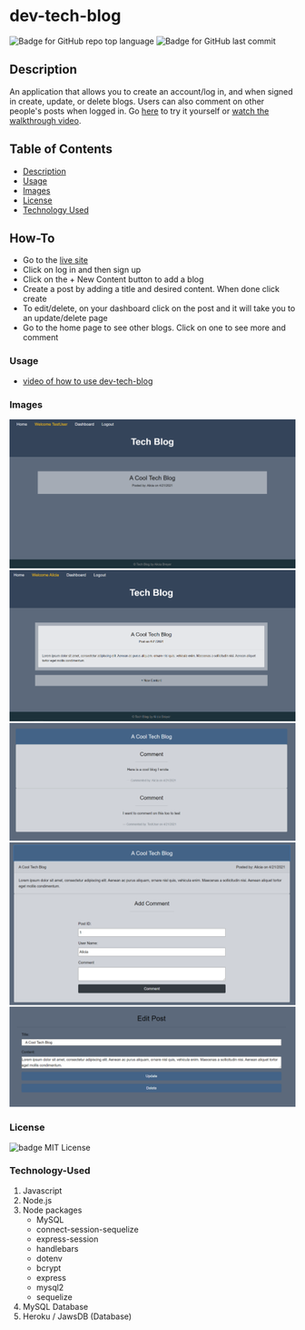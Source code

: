 # dev-tech-blog

![Badge for GitHub repo top language](https://img.shields.io/github/languages/top/breyera/dev-tech-blog?style=flat&logo=appveyor) ![Badge for GitHub last commit](https://img.shields.io/github/last-commit/breyera/dev-tech-blog?style=flat&logo=appveyor)

## Description

An application that allows you to create an account/log in, and when signed in create, update, or delete blogs. Users can also comment on other people's posts when logged in. Go [here](https://gentle-escarpment-54377.herokuapp.com/) to try it yourself or [watch the walkthrough video](https://drive.google.com/file/d/1s1B8OqxjfEMIvcVOYYuKW78Z390iMx67/view?usp=sharing).

## Table of Contents

- [Description](#description)
- [Usage](#usage)
- [Images](#images)
- [License](#license)
- [Technology Used](#technology-used)

## How-To

- Go to the [live site](https://gentle-escarpment-54377.herokuapp.com/)
- Click on log in and then sign up
- Click on the + New Content button to add a blog
- Create a post by adding a title and desired content. When done click create
- To edit/delete, on your dashboard click on the post and it will take you to an update/delete page
- Go to the home page to see other blogs. Click on one to see more and comment

### Usage

- [video of how to use dev-tech-blog](https://drive.google.com/file/d/1s1B8OqxjfEMIvcVOYYuKW78Z390iMx67/view?usp=sharing)

### Images

![screenshot of home page](./public/assets/home-page.PNG)
![screenshot of dashboard page](./public/assets/dashboard.PNG)
![screenshot of comments](./public/assets/comments.PNG)
![screenshot of adding a comment](./public/assets/add-comment.PNG)
![screenshot of editing a post](./public/assets/edit-post.PNG)

### License

![badge](https://img.shields.io/badge/license-MIT-brightgreen)
MIT License

### Technology-Used

1. Javascript
2. Node.js
3. Node packages
   - MySQL
   - connect-session-sequelize
   - express-session
   - handlebars
   - dotenv
   - bcrypt
   - express
   - mysql2
   - sequelize
4. MySQL Database
5. Heroku / JawsDB (Database)

